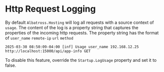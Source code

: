 # Http Request Logging
By default `Albatross.Hosting` will log all requests with a source context of `usage`.  The content of the log is a property string that captures the properties of the incoming http requests. The property string has the format of `user_name` `remote-ip` `url` `method`
```
2025-03-30 08:50:09-04:00 [inf] Usage user_name 192.168.12.25 http://localhost:15000/api/app-info GET
```
To disable this feature, override the `Startup.LogUsage` property and set it to false.